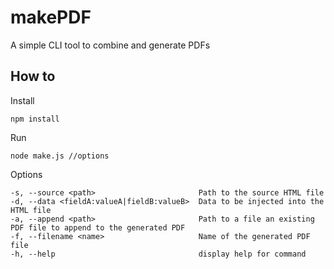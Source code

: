 # makePDF
A simple CLI tool to combine and generate PDFs

## How to
Install
```
npm install
```
Run
```
node make.js //options
```
Options
```
-s, --source <path>                       Path to the source HTML file
-d, --data <fieldA:valueA|fieldB:valueB>  Data to be injected into the HTML file
-a, --append <path>                       Path to a file an existing PDF file to append to the generated PDF
-f, --filename <name>                     Name of the generated PDF file
-h, --help                                display help for command
```
